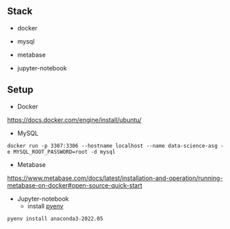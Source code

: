 ## Stack

- docker

- mysql

- metabase

- jupyter-notebook

  

## Setup

- Docker

https://docs.docker.com/engine/install/ubuntu/

- MySQL

```
docker run -p 3307:3306 --hostname localhost --name data-science-asg -e MYSQL_ROOT_PASSWORD=root -d mysql
```

- Metabase

https://www.metabase.com/docs/latest/installation-and-operation/running-metabase-on-docker#open-source-quick-start

- Jupyter-notebook
	- install [pyenv](https://github.com/pyenv/pyenv#installation) 

```
pyenv install anaconda3-2022.05
```


